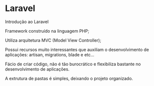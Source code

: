 # Laravel
Introdução ao Laravel

<p>Framework construído na linguagem PHP;</p>
<p>Utiliza arquitetura MVC (Model View Controller);</p>
<p>Possui recursos muito interessantes que auxiliam o desenvolvimento de aplicações: artisan, migrations, blade e etc...</p>
<p>Fácio de criar código, não é tão burocrático e flexibiliza bastante no desenvolvimento de aplicações.</p>
<p>A extrutura de pastas é simples, deixando o projeto organizado.</p>
